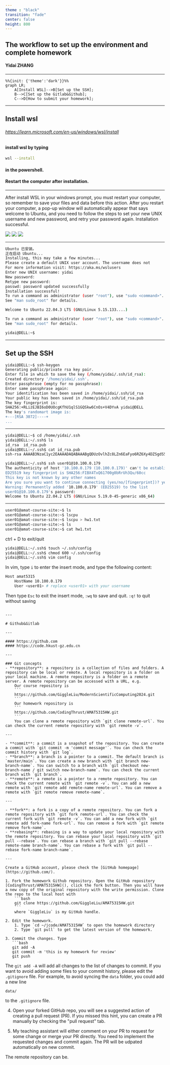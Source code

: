 ```yaml
---
theme : "black"
transition: "fade"
center: false
height: 800
---
```

<style>
    .reveal h1, .reveal h2, .reveal h3, .reveal h4, .reveal h5 {
                  text-transform: none;
		  }
    .reveal p {
        text-align: left;
    }
    .reveal ul {
        display: block;
    }
    .reveal ol {
        display: block;
    }
    .reveal p:has(> img){
        text-align: center;
    }
    h3 {
        border-bottom: 2px solid yellow;
        padding: 10px;
    }
</style>




## The workflow to set up the environment and complete homework 

#### Yidai ZHANG 

---

```mermaid
%%{init: {'theme':'dark'}}%%
graph LR;
    A[Install WSL]-->B[Set up the SSH];
    B-->C[Set up the Gitlab&Github];
    C-->D[How to submit your homework];
```

---

## Install wsl
###### https://learn.microsoft.com/en-us/windows/wsl/install 
#### install wsl by typing 

```bash
wsl --install
```

#### in the powershell.

#### Restart the computer after installation.

---

 After install WSL in your windows prompt, you must restart your computer, so remember to save your files and data before this action. After you restart your computer, a pop-up window will automatically appear that says welcome to Ubuntu, and you need to follow the steps to set your new UNIX username and new password, and retry your password again.
Installation successful.

![](2024-01-17-14-26-08.png)
![](2024-01-17-14-31-27.png)
![](2024-01-17-14-31-38.png)

---

~~~bash
Ubuntu 已安装。
正在启动 Ubuntu...
Installing, this may take a few minutes...
Please create a default UNIX user account. The username does not 
For more information visit: https://aka.ms/wslusers
Enter new UNIX username: yidai
New password:
Retype new password:
passwd: password updated successfully
Installation successful!
To run a command as administrator (user "root"), use "sudo <command>".
See "man sudo_root" for details.

Welcome to Ubuntu 22.04.3 LTS (GNU/Linux 5.15.133....)
~~~


~~~bash
To run a command as administrator (user "root"), use "sudo <command>".
See "man sudo_root" for details.

yidai@DELL:~$
~~~


---

## Set up the SSH
```bash
yidai@DELL:~$ ssh-keygen
Generating public/private rsa key pair.
Enter file in which to save the key (/home/yidai/.ssh/id_rsa):
Created directory '/home/yidai/.ssh'.
Enter passphrase (empty for no passphrase):
Enter same passphrase again:
Your identification has been saved in /home/yidai/.ssh/id_rsa
Your public key has been saved in /home/yidai/.ssh/id_rsa.pub
The key fingerprint is:
SHA256:+RLizEJBI6oD0UOcgKfhU1qlS1GQSkw6CnOs+V4DYvA yidai@DELL
The key's randomart image is:
+---[RSA 3072]----+
...

```


---

```bash
yidai@DELL:~$ cd /home/yidai/.ssh
yidai@DELL:~/.ssh$ ls
id_rsa  id_rsa.pub
yidai@DELL:~/.ssh$ cat id_rsa.pub
ssh-rsa AAAAB3NzaC1yc2EAAAADAQABAAABgQDUzOvlhZc8LZn6EaFyo6RZ6Xy4DZSgdS5oZ
``` 



```bash
yidai@DELL:~/.ssh$ ssh user01@10.100.0.179
The authenticity of host '10.100.0.179 (10.100.0.179)' can't be establish
ED25519 key fingerprint is SHA256:FIBX4TxQ61700g0bRrUh3Qu/60cc
This key is not known by any other names
Are you sure you want to continue connecting (yes/no/[fingerprint])? yes
Warning: Permanently added '10.100.0.179' (ED25519) to the list 
user01@10.100.0.179's password:
Welcome to Ubuntu 22.04.2 LTS (GNU/Linux 5.19.0-45-generic x86_64)
```


---

~~~bash
user01@amat-course-site:~$ ls
user01@amat-course-site:~$ lscpu
user01@amat-course-site:~$ lscpu > hw1.txt
user01@amat-course-site:~$ ls
user01@amat-course-site:~$ cat hw1.txt
~~~
ctrl + D to exit/quit

~~~bash
yidai@DELL:~/.ssh$ touch ~/.ssh/config
yidai@DELL:~/.ssh$ chmod 600 ~/.ssh/config
yidai@DELL:~/.ssh$ vim config
~~~

In vim, type `i` to enter the insert mode, and type the following content:
```bash
Host amat5315
    HostName 10.100.0.179
    User <user01> # replace <user01> with your username
```
Then type `Esc` to exit the insert mode, `:wq` to save and quit.
``:q!`` to quit without saving

```

---

# Github&Gitlab

---

#### https://github.com
#### https://code.hkust-gz.edu.cn

---

### Git concepts
- **repository**: a repository is a collection of files and folders. A repository can be local or remote. A local repository is a folder on your local machine. A remote repository is a folder on a remote server. A remote repository can be accessed with a URL, e.g.
    Our course repository is
    ```
    https://github.com/GiggleLiu/ModernScientificComputing2024.git
    ```
    Our homework repository is
    ```
    https://github.com/CodingThrust/AMAT5315HW.git
    ```
    You can clone a remote repository with `git clone remote-url`. You can check the current remote repository with `git remote -v`.

---

- **commit**: a commit is a snapshot of the repository. You can create a commit with `git commit -m 'commit message'`. You can check the commit history with `git log`.
- **branch**: a branch is a pointer to a commit. The default branch is `master/main`. You can create a new branch with `git branch new-branch-name`. You can switch to a branch with `git checkout new-branch-name / git switch new-branch-name`. You can check the current branch with `git branch`.
- **remote**: a remote is a pointer to a remote repository. You can check the current remote with `git remote -v`. You can add a new remote with `git remote add remote-name remote-url`. You can remove a remote with `git remote remove remote-name`.

---

- **fork**: a fork is a copy of a remote repository. You can fork a remote repository with `git fork remote-url`. You can check the current fork with `git remote -v`. You can add a new fork with `git remote add fork-name fork-url`. You can remove a fork with `git remote remove fork-name`.
- **rebasing**: rebasing is a way to update your local repository with the remote repository. You can rebase your local repository with `git pull --rebase`. You can rebase a branch with `git pull --rebase remote-name branch-name`. You can rebase a fork with `git pull --rebase fork-name branch-name`.

---

Create a GitHub account, please check the [GitHub homepage](https://github.com/).

1. Fork the homework Github repository. Open the GitHub repository [CodingThrust/AMAT5315HW](), click the fork button. Then you will have a new copy of the original repository with the write permission. Clone the repo to the local host with
    ```bash
    git clone https://github.com/GiggleLiu/AMAT5315HW.git
    ```
    where `GiggleLiu` is my GitHub handle.

2. Edit the homework.
    1. Type `cd ~/jcode/AMAT5315HW` to open the homework directory
    2. Type `git pull` to get the latest version of the homework.

3. Commit the changes. Type
   ```bash
   git add -A
   git commit -m 'this is my homework for review'
   git push
   ```
   The `git add -A` will add all changes to the list of changes to commit.
   If you want to avoid adding some files to your commit history, please edit the `.gitignore` file. For example, to avoid syncing the `data` folder, you could add a new line
   ```
   data/
   ```
   to the `.gitignore` file.

4. Open your forked GitHub repo, you will see a suggested action of creating a pull request (PR). If you missed this hint, you can create a PR manually by checking the "pull request" tab.

5. My teaching assistant will either comment on your PR to request for some change or merge your PR directly. You need to implement the requested changes and commit again. The PR will be udpated automatically on new commit.

The remote repository can be.